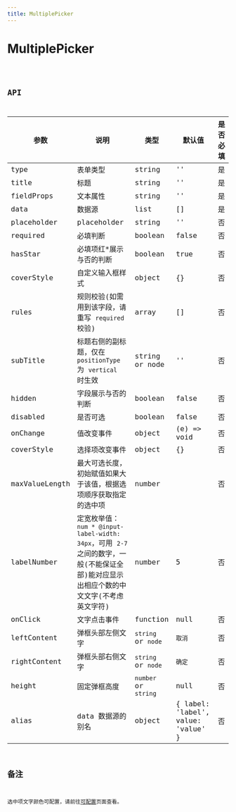 ```yaml
---
title: MultiplePicker
---
```


# MultiplePicker

<code src="./demo/index.tsx" />

## API

| 参数           | 说明                                                                                                                                  | 类型                 | 默认值                             | 是否必填 |
| -------------- | ------------------------------------------------------------------------------------------------------------------------------------- | -------------------- | ---------------------------------- | -------- |
| type           | 表单类型                                                                                                                              | string               | ''                                 | 是       |
| title          | 标题                                                                                                                                  | string               | ''                                 | 是       |
| fieldProps     | 文本属性                                                                                                                              | string               | ''                                 | 是       |
| data           | 数据源                                                                                                                                | list                 | []                                 | 是       |
| placeholder    | placeholder                                                                                                                           | string               | ''                                 | 否       |
| required       | 必填判断                                                                                                                              | boolean              | false                              | 否       |
| hasStar        | 必填项红\*展示与否的判断                                                                                                              | boolean              | true                               | 否       |
| coverStyle     | 自定义输入框样式                                                                                                                      | object               | {}                                 | 否       |
| rules          | 规则校验(如需用到该字段，请重写 `required` 校验)                                                                                      | array                | []                                 | 否       |
| subTitle       | 标题右侧的副标题，仅在 `positionType` 为 `vertical` 时生效                                                                            | string or node       | ''                                 | 否       |
| hidden         | 字段展示与否的判断                                                                                                                    | boolean              | false                              | 否       |
| disabled       | 是否可选                                                                                                                              | boolean              | false                              | 否       |
| onChange       | 值改变事件                                                                                                                            | object               | (e) => void                        | 否       |
| coverStyle     | 选择项改变事件                                                                                                                        | object               | {}                                 | 否       |
| maxValueLength | 最大可选长度，初始赋值如果大于该值，根据选项顺序获取指定的选中项                                                                      | number               |                                    | 否       |
| labelNumber    | 定宽枚举值：`num * @input-label-width: 34px`，可用 `2-7` 之间的数字，一般(不能保证全部)能对应显示出相应个数的中文文字(不考虑英文字符) | number               | 5                                  | 否       |
| onClick        | 文字点击事件                                                                                                                          | function             | null                               | 否       |
| leftContent    | 弹框头部左侧文字                                                                                                                      | `string` or `node`   | `取消`                             | 否       |
| rightContent   | 弹框头部右侧文字                                                                                                                      | `string` or `node`   | `确定`                             | 否       |
| height         | 固定弹框高度                                                                                                                          | `number` or `string` | null                               | 否       |
| alias          | data 数据源的别名                                                                                                                     | object               | { label: 'label', value: 'value' } | 否       |

## 备注

选中项文字颜色可配置，请前往[可配置](https://dform.alitajs.com/setting)页面查看。




